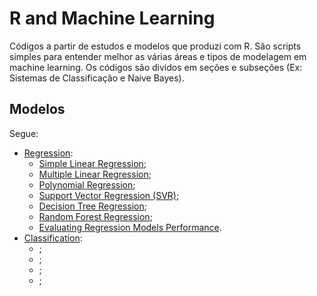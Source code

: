 # R and Machine Learning
Códigos a partir de estudos e modelos que produzi com R. São scripts simples para entender melhor as várias áreas e tipos de modelagem em machine learning. Os códigos são dividos em seções e subseções (Ex: Sistemas de Classificação e Naive Bayes). 

## Modelos
Segue:
- [Regression](/01-regression): 
    - [Simple Linear Regression](/01-regression/);
    - [Multiple Linear Regression]();
    - [Polynomial Regression]();
    - [Support Vector Regression (SVR)]();
    - [Decision Tree Regression]();
    - [Random Forest Regression]();
    - [Evaluating Regression Models Performance]().
- [Classification]():
    - []();
    - []();
    - []();
    - []();
